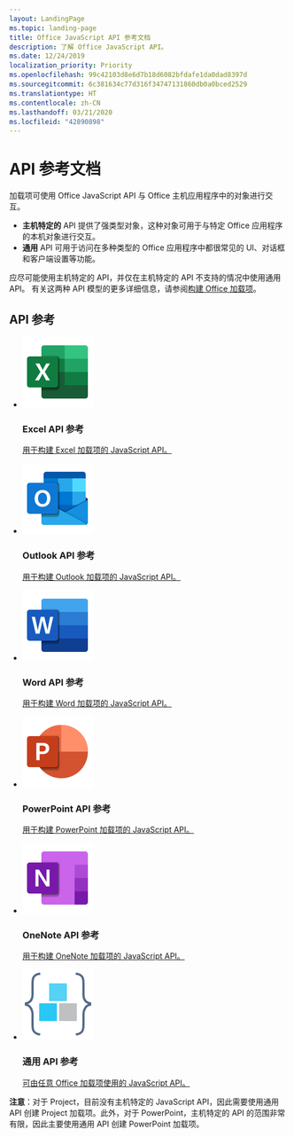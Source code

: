 ```yaml
---
layout: LandingPage
ms.topic: landing-page
title: Office JavaScript API 参考文档
description: 了解 Office JavaScript API。
ms.date: 12/24/2019
localization_priority: Priority
ms.openlocfilehash: 99c42103d8e6d7b18d6082bfdafe1da0dad8397d
ms.sourcegitcommit: 6c381634c77d316f34747131860db0a0bced2529
ms.translationtype: HT
ms.contentlocale: zh-CN
ms.lasthandoff: 03/21/2020
ms.locfileid: "42890898"
---
```

# <a name="api-reference-documentation"></a>API 参考文档

加载项可使用 Office JavaScript API 与 Office 主机应用程序中的对象进行交互。 

<ul>
    <li><b>主机特定的</b> API 提供了强类型对象，这种对象可用于与特定 Office 应用程序的本机对象进行交互。</li>
    <li><b>通用</b> API 可用于访问在多种类型的 Office 应用程序中都很常见的 UI、对话框和客户端设置等功能。</li>
</ul>

应尽可能使用主机特定的 API，并仅在主机特定的 API 不支持的情况中使用通用 API。 有关这两种 API 模型的更多详细信息，请参阅<a href="../overview/office-add-ins-fundamentals.md#api-models">构建 Office 加载项</a>。

<h2>API 参考</h2>

<ul class="panelContent cardsF cols cols3">
    <li>
        <div class="cardSize">
            <div class="cardPadding">
                <div class="card">
                    <div class="cardImageOuter">
                        <div class="cardImage">
                            <a href="/javascript/api/excel"><img src="../images/index/logo-excel.svg" alt="Excel API reference docs" /></a>
                        </div>
                    </div>
                    <div class="cardText">
                        <h3>Excel API 参考</h3>
                        <p><a href="/javascript/api/excel">用于构建 Excel 加载项的 JavaScript API。</a></p>
                    </div>
                </div>
            </div>
        </div>
    </li>
    <li>
        <div class="cardSize">
            <div class="cardPadding">
                <div class="card">
                    <div class="cardImageOuter">
                        <div class="cardImage">
                            <a href="/javascript/api/outlook"><img src="../images/index/logo-outlook.svg" alt="Outlook API reference docs" /></a>
                        </div>
                    </div>
                    <div class="cardText">
                        <h3>Outlook API 参考</h3>
                        <p><a href="/javascript/api/outlook">用于构建 Outlook 加载项的 JavaScript API。</a></p>
                    </div>
                </div>
            </div>
        </div>
    </li>
    <li>
        <div class="cardSize">
            <div class="cardPadding">
                <div class="card">
                    <div class="cardImageOuter">
                        <div class="cardImage">
                            <a href="/javascript/api/word"><img src="../images/index/logo-word.svg" alt="Word API reference docs" /></a>
                        </div>
                    </div>
                    <div class="cardText">
                        <h3>Word API 参考</h3>
                        <p><a href="/javascript/api/word">用于构建 Word 加载项的 JavaScript API。</a></p>
                    </div>
                </div>
            </div>
        </div>
    </li>
    <li>
        <div class="cardSize">
            <div class="cardPadding">
                <div class="card">
                    <div class="cardImageOuter">
                        <div class="cardImage">
                            <a href="/javascript/api/powerpoint"><img src="../images/index/logo-powerpoint.svg" alt="PowerPoint API reference docs" /></a>
                        </div>
                    </div>
                    <div class="cardText">
                        <h3>PowerPoint API 参考</h3>
                        <p><a href="/javascript/api/powerpoint">用于构建 PowerPoint 加载项的 JavaScript API。</a></p>
                    </div>
                </div>
            </div>
        </div>
    </li>
    <li>
        <div class="cardSize">
            <div class="cardPadding">
                <div class="card">
                    <div class="cardImageOuter">
                        <div class="cardImage">
                            <a href="/javascript/api/onenote"><img src="../images/index/logo-onenote.svg" alt="OneNote API reference docs" /></a>
                        </div>
                    </div>
                    <div class="cardText">
                        <h3>OneNote API 参考</h3>
                        <p><a href="/javascript/api/onenote">用于构建 OneNote 加载项的 JavaScript API。</a></p>
                    </div>
                </div>
            </div>
        </div>
    </li>
    <li>
        <div class="cardSize">
            <div class="cardPadding">
                <div class="card">
                    <div class="cardImageOuter">
                        <div class="cardImage">
                            <a href="/javascript/api/office"><img src="../images/index-landing-page/i_code-blocks.svg" alt="reference docs" /></a>
                        </div>
                    </div>
                    <div class="cardText">
                        <h3>通用 API 参考</h3>
                        <p><a href="/javascript/api/office">可由任意 Office 加载项使用的 JavaScript API。</a></p>
                    </div>
                </div>
            </div>
        </div>
    </li>
</ul>

<b>注意</b>：对于 Project，目前没有主机特定的 JavaScript API，因此需要使用通用 API 创建 Project 加载项。此外，对于 PowerPoint，主机特定的 API 的范围非常有限，因此主要使用通用 API 创建 PowerPoint 加载项。
